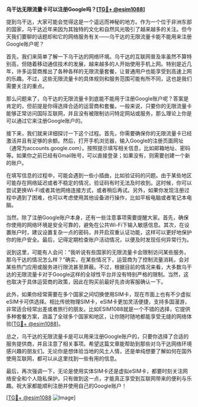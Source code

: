 **乌干达无限流量卡可以注册Google吗？[[TG💪+ @esim1088](https://t.me/s/esim1088)]**

提到乌干达，大家可能会觉得这是一个遥远而神秘的地方。作为一个位于非洲东部的国家，乌干达近年来因为其独特的文化和自然风光吸引了越来越多的关注。但今天我们要聊的话题却和它的网络服务有关——乌干达的无限流量卡能不能用来注册Google账户呢？

首先，我们来简单了解一下乌干达的网络环境。乌干达的互联网普及率虽然不算特别高，但随着移动通信技术的发展，越来越多的人开始使用手机上网。特别是近几年，许多运营商推出了各种各样的无限流量套餐，让普通用户也能享受到高速上网的乐趣。不过，这些无限流量卡的具体规则和服务范围可能有所不同，这也是我们需要关注的重点。

那么问题来了，乌干达的无限流量卡到底能不能用于注册Google账户呢？答案是肯定的，但前提是你得选择合适的运营商和套餐。一般来说，只要你的无限流量卡能够正常访问国际互联网，并且没有被限制访问特定网站或服务，那么理论上你是可以通过它来注册Google账户的。

接下来，我们就来详细探讨一下这个过程。首先，你需要确保你的无限流量卡已经激活并且有足够的余额。然后，打开手机浏览器，输入Google的注册页面网址（通常为accounts.google.com）。按照提示填写相关信息，比如邮箱地址、密码等。如果你之前已经有Gmail账号，可以直接登录；如果没有，则需要创建一个新的账户。

在填写信息的过程中，可能会遇到一些小插曲，比如验证码的问题。由于某些地区可能存在网络延迟或者不稳定的情况，验证码有时无法及时收到。这时候，你可以尝试更换Wi-Fi或者其他网络连接方式，或者稍后再试。另外，如果你发现注册过程中遇到了困难，也可以考虑使用其他设备进行操作，比如平板电脑或者笔记本电脑。

当然，除了注册Google账户本身，还有一些注意事项需要提醒大家。首先，确保你使用的网络环境是安全可靠的，避免在公共Wi-Fi下输入敏感信息。其次，在设置账户时，建议设置复杂一点的密码，并开启双重认证功能，这样可以更好地保护你的账户安全。最后，记得定期检查账户活动情况，以便及时发现任何异常行为。

说到这里，可能有人会问：“我听说有些国家的无限流量卡会限制访问某些服务，那乌干达的情况怎么样？”确实，在某些情况下，运营商为了控制流量消耗，会对某些热门应用或服务进行限流甚至屏蔽。不过，根据目前的情况来看，大多数乌干达的无限流量卡对于Google这样的全球性平台并没有特别严格的限制。当然，这也取决于具体运营商的政策，因此在购买前最好先咨询客服确认一下。

此外，如果你经常需要在多个国家之间切换使用SIM卡，现在市面上也有不少虚拟eSIM卡可供选择。相比传统物理SIM卡，eSIM卡更加灵活便捷，支持多国漫游，非常适合经常出差或者旅行的朋友。比如ESIM1088就是一个不错的选择，它提供多种套餐方案，涵盖了全球多个国家和地区，让你随时随地都能享受无缝的网络体验[[TG💪+ @esim1088](https://t.me/s/esim1088)]。

总之，乌干达的无限流量卡是可以用来注册Google账户的，只要你选择了合适的服务提供商，并且注意了相关事项。希望这篇文章能帮助到那些对乌干达网络环境感兴趣的朋友们。无论你是想体验当地的风土人情，还是单纯想要了解如何在国外使用互联网，都可以从这里找到一些有用的信息。

最后，再次强调一下，无论是使用实体SIM卡还是虚拟eSIM卡，都要时刻关注网络安全和个人隐私保护。只有做到这一点，才能真正享受到互联网带来的便利与乐趣。祝大家都能顺利注册并使用自己的Google账户！

[[TG💪+ @esim1088](https://t.me/s/esim1088) ![Image](https://i.postimg.cc/4NQfJmqS/Snipaste-2025-05-13-00-14-12.png)]